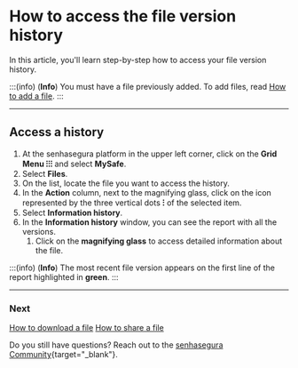 # How to access the file version history

In this article, you'll learn step-by-step how to access your file version history.

:::(info) (**Info**)
You must have a file previously added. To add files, read [How to add a file](/v3-32/docs/mysafe-files-add).
:::
***
## Access a history

1. At the senhasegura platform in the upper left corner, click on the **Grid Menu ⁝⁝⁝** and select **MySafe**.
2. Select **Files**. 
3. On the list, locate the file you want to access the history.
4. In the **Action** column, next to the magnifying glass, click on the icon represented by the three vertical dots **⁝** of the selected item.
5. Select **Information history**.
6. In the **Information history** window, you can see the report with all the versions.
    1. Click on the **magnifying glass** to access detailed information about the file.

:::(info) (**Info**)
The most recent file version appears on the first line of the report highlighted in **green**.
:::
***
### Next
[How to download a file](/v3-32/docs/mysafe-file-download)
[How to share a file](/v3-32/docs/mysafe-file-share)

 Do you still have questions? Reach out to the [senhasegura Community](https://community.senhasegura.io/){target="_blank"}.